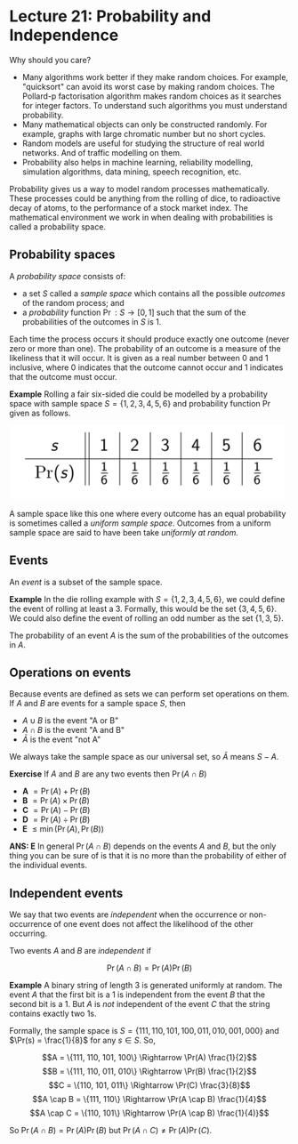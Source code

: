 # Lecture 21: Probability and Independence

Why should you care?

- Many algorithms work better if they make random choices. For example,
  "quicksort" can avoid its worst case by making random choices. The Pollard-p
  factorisation algorithm makes random choices as it searches for integer
  factors. To understand such algorithms you must understand probability.
- Many mathematical objects can only be constructed randomly. For example,
  graphs with large chromatic number but no short cycles.
- Random models are useful for studying the structure of real world networks.
  And of traffic modelling on them.
- Probability also helps in machine learning, reliability modelling, simulation
  algorithms, data mining, speech recognition, etc.

Probability gives us a way to model random processes mathematically. These
processes could be anything from the rolling of dice, to radioactive decay of
atoms, to the performance of a stock market index. The mathematical environment
we work in when dealing with probabilities is called a probability space.

## Probability spaces

A _probability space_ consists of:

- a set $S$ called a _sample space_ which contains all the possible _outcomes_
  of the random process; and
- a _probability_ function $\Pr: S \rightarrow [0,1]$ such that the sum of the
  probabilities of the outcomes in $S$ is 1.

Each time the process occurs it should produce exactly one outcome (never zero
or more than one). The probability of an outcome is a measure of the likeliness
that it will occur. It is given as a real number between 0 and 1 inclusive,
where 0 indicates that the outcome cannot occur and 1 indicates that the outcome
must occur.


**Example** Rolling a fair six-sided die could be modelled by a probability
space with sample space $S = \{1,2,3,4,5,6\}$ and probability function $\Pr$
given as follows.

![](images/L21-P6.png)

A sample space like this one where every outcome has an equal probability is
sometimes called a _uniform sample space_. Outcomes from a uniform sample space
are said to have been take _uniformly at random._

## Events

An _event_ is a subset of the sample space.

**Example** In the die rolling example with $S = \{1,2,3,4,5,6\}$, we could
define the event of rolling at least a 3. Formally, this would be the set
$\{3,4,5,6\}$. We could also define the event of rolling an odd number as the
set $\{1,3,5\}$.

The probability of an event $A$ is the sum of the probabilities of the outcomes
in $A$.

## Operations on events

Because events are defined as sets we can perform set operations on them. If $A$
and $B$ are events for a sample space $S$, then

- $A \cup B$ is the event "A or B"
- $A \cap B$ is the event "A and B"
- $\bar{A}$ is the event "not A"

We always take the sample space as our universal set, so $\bar{A}$ means $S-A$.

**Exercise** If $A$ and $B$ are any two events then $\Pr (A \cap B)$

- **A** $= \Pr(A) + \Pr(B)$
- **B** $= \Pr(A) \times \Pr(B)$
- **C** $= \Pr(A) - \Pr(B)$
- **D** $= \Pr(A) \div \Pr(B)$
- **E** $\leq \min(\Pr(A), \Pr(B))$

**ANS: E** In general $\Pr(A \cap B)$ depends on the events _A_ and _B_, but the
only thing you can be sure of is that it is no more than the probability of
either of the individual events.

## Independent events
We say that two events are _independent_ when the occurrence or non-occurrence
of one event does not affect the likelihood of the other occurring.

Two events _A_ and _B_ are _independent_ if

$$\Pr(A \cap B) = \Pr(A)\Pr(B)$$

**Example** A binary string of length 3 is generated uniformly at random. The
event _A_ that the first bit is a 1 is independent from the event _B_ that the
second bit is a 1. But _A_ is _not_ independent of the event _C_ that the string
contains exactly two 1s.

Formally, the sample space is $S = \{111, 110, 101, 100, 011, 010, 001, 000\}$
and $\Pr(s) = \frac{1}{8}$ for any $s \in S$. So,

$$A = \{111, 110, 101, 100\} \Rightarrow \Pr(A) \frac{1}{2}$$
$$B = \{111, 110, 011, 010\} \Rightarrow \Pr(B) \frac{1}{2}$$
$$C = \{110, 101, 011\} \Rightarrow \Pr(C) \frac{3}{8}$$
$$A \cap B = \{111, 110\} \Rightarrow \Pr(A \cap B) \frac{1}{4}$$
$$A \cap C = \{110, 101\} \Rightarrow \Pr(A \cap B) \frac{1}{4)}$$

So $\Pr(A \cap B) = \Pr(A)\Pr(B)$ but $\Pr(A \cap C) \not = \Pr(A)\Pr(C)$.
